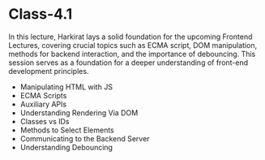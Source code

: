 # Class-4.1

In this lecture, Harkirat lays a solid foundation for the upcoming Frontend Lectures, covering crucial topics such as ECMA script, DOM manipulation, methods for backend interaction, and the importance of debouncing. This session serves as a foundation for a deeper understanding of front-end development principles.

- Manipulating HTML with JS
- ECMA Scripts
- Auxiliary APIs
- Understanding Rendering Via DOM
- Classes vs IDs
- Methods to Select Elements
- Communicating to the Backend Server
- Understanding Debouncing
